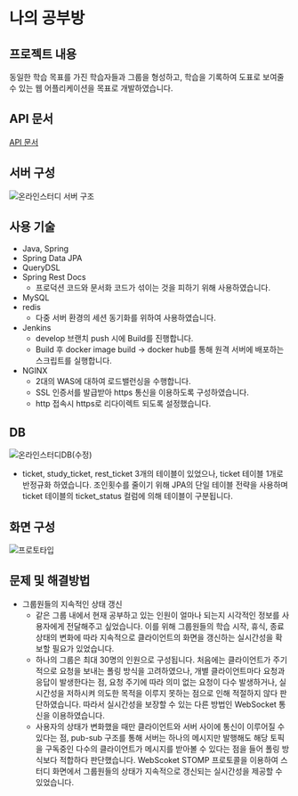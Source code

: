 # 나의 공부방

## 프로젝트 내용
동일한 학습 목표를 가진 학습자들과 그룹을 형성하고, 학습을 기록하여 도표로 보여줄 수 있는 웹 어플리케이션을 목표로 개발하였습니다.

## API 문서
[API 문서](https://studybread.shop/docs/index.html)

## 서버 구성
![온라인스터디 서버 구조](https://user-images.githubusercontent.com/48748265/233829738-18b01b21-d509-4a42-896d-6057de9d72e5.png)

## 사용 기술
- Java, Spring
- Spring Data JPA
- QueryDSL
- Spring Rest Docs
    - 프로덕션 코드와 문서화 코드가 섞이는 것을 피하기 위해 사용하였습니다.
- MySQL
- redis
    - 다중 서버 환경의 세션 동기화를 위하여 사용하였습니다.
- Jenkins
    - develop 브랜치 push 시에 Build를 진행합니다.
    - Build 후 docker image build → docker hub를 통해 원격 서버에 배포하는 스크립트를 실행합니다.
- NGINX
    - 2대의 WAS에 대하여 로드밸런싱을 수행합니다.
    - SSL 인증서를 발급받아 https 통신을 이용하도록 구성하였습니다.
    - http 접속시 https로 리다이렉트 되도록 설정했습니다.

## DB
![온라인스터디DB(수정)](https://user-images.githubusercontent.com/48748265/233852756-9034111f-4f91-4a0e-8fb3-7c38c18e73ff.png)

- ticket, study_ticket, rest_ticket 3개의 테이블이 있었으나, ticket 테이블 1개로 반정규화 하였습니다. 조인횟수를 줄이기 위해 JPA의 단일 테이블 전략을 사용하며 ticket 테이블의 ticket_status 컬럼에 의해 테이블이 구분됩니다.

## 화면 구성
![프로토타입](https://user-images.githubusercontent.com/48748265/233851677-ae6a8334-8f2e-4af6-bc4e-e2d17dfd4619.jpg)

## 문제 및 해결방법
- 그룹원들의 지속적인 상태 갱신
    - 같은 그룹 내에서 현재 공부하고 있는 인원이 얼마나 되는지 시각적인 정보를 사용자에게 전달해주고 싶었습니다. 이를 위해 그룹원들의 학습 시작, 휴식, 종료 상태의 변화에 따라 지속적으로 클라이언트의 화면을 갱신하는 실시간성을 확보할 필요가 있었습니다.
    - 하나의 그룹은 최대 30명의 인원으로 구성됩니다. 처음에는 클라이언트가 주기적으로 요청을 보내는 폴링 방식을 고려하였으나, 개별 클라이언트마다 요청과 응답이 발생한다는 점, 요청 주기에 따라 의미 없는 요청이 다수 발생하거나, 실시간성을 저하시켜 의도한 목적을 이루지 못하는 점으로 인해 적절하지 않다 판단하였습니다. 따라서 실시간성을 보장할 수 있는 다른 방법인 WebSocket 통신을 이용하였습니다.
    - 사용자의 상태가 변화했을 때만 클라이언트와 서버 사이에 통신이 이루어질 수 있다는 점, pub-sub 구조를 통해 서버는 하나의 메시지만 발행해도 해당 토픽을 구독중인 다수의 클라이언트가 메시지를 받아볼 수 있다는 점을 들어 폴링 방식보다 적합하다 판단했습니다. WebScoket STOMP 프로토콜을 이용하여 스터디 화면에서 그룹원들의 상태가 지속적으로 갱신되는 실시간성을 제공할 수 있었습니다.
